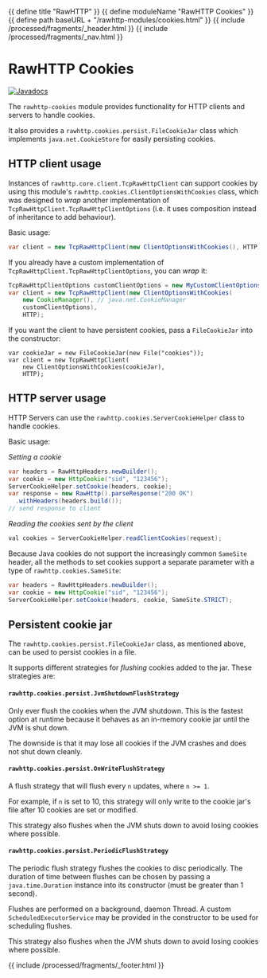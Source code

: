 {{ define title "RawHTTP" }}
{{ define moduleName "RawHTTP Cookies" }}
{{ define path baseURL + "/rawhttp-modules/cookies.html" }}
{{ include /processed/fragments/_header.html }}
{{ include /processed/fragments/_nav.html }}

# RawHTTP Cookies

[![Javadocs](https://javadoc.io/badge2/com.athaydes.rawhttp/rawhttp-cookies/javadoc.svg)](https://javadoc.io/doc/com.athaydes.rawhttp/rawhttp-cookies)

The `rawhttp-cookies` module provides functionality for HTTP clients and servers to handle cookies.

It also provides a `rawhttp.cookies.persist.FileCookieJar` class which implements `java.net.CookieStore`
for easily persisting cookies.

## HTTP client usage

Instances of `rawhttp.core.client.TcpRawHttpClient` can support cookies by using this module's
`rawhttp.cookies.ClientOptionsWithCookies` class, which was designed to _wrap_ another implementation of
`TcpRawHttpClient.TcpRawHttpClientOptions` (i.e. it uses composition instead of inheritance to add behaviour).

Basic usage:

```java
var client = new TcpRawHttpClient(new ClientOptionsWithCookies(), HTTP);
```

If you already have a custom implementation of `TcpRawHttpClient.TcpRawHttpClientOptions`, you can _wrap_ it:

```java
TcpRawHttpClientOptions customClientOptions = new MyCustomClientOptions();
var client = new TcpRawHttpClient(new ClientOptionsWithCookies(
    new CookieManager(), // java.net.CookieManager
    customClientOptions),
    HTTP);
```

If you want the client to have persistent cookies, pass a `FileCookieJar` into the constructor:

```
var cookieJar = new FileCookieJar(new File("cookies"));
var client = new TcpRawHttpClient(
    new ClientOptionsWithCookies(cookieJar),
    HTTP);
```

## HTTP server usage

HTTP Servers can use the `rawhttp.cookies.ServerCookieHelper` class to handle cookies.

Basic usage:

_Setting a cookie_

```java
var headers = RawHttpHeaders.newBuilder();
var cookie = new HttpCookie("sid", "123456");
ServerCookieHelper.setCookie(headers, cookie);
var response = new RawHttp().parseResponse("200 OK")
  .withHeaders(headers.build());
// send response to client
```

_Reading the cookies sent by the client_

```java
val cookies = ServerCookieHelper.readClientCookies(request);
```

Because Java cookies do not support the increasingly common `SameSite` header, all the methods to set cookies
support a separate parameter with a type of `rawhttp.cookies.SameSite`:

```java
var headers = RawHttpHeaders.newBuilder();
var cookie = new HttpCookie("sid", "123456");
ServerCookieHelper.setCookie(headers, cookie, SameSite.STRICT);
```

## Persistent cookie jar

The `rawhttp.cookies.persist.FileCookieJar` class, as mentioned above, can be used to persist cookies in a file.

It supports different strategies for _flushing_ cookies added to the jar. These strategies are:

#### `rawhttp.cookies.persist.JvmShutdownFlushStrategy`

Only ever flush the cookies when the JVM shutdown. This is the fastest option at runtime because it behaves as an
in-memory cookie jar until the JVM is shut down.

The downside is that it may lose all cookies if the JVM crashes and does not shut down cleanly.

#### `rawhttp.cookies.persist.OnWriteFlushStrategy`

A flush strategy that will flush every `n` updates, where `n >= 1`.

For example, if `n` is set to 10, this strategy will only write to the cookie jar's file after 10 cookies are set 
or modified.

This strategy also flushes when the JVM shuts down to avoid losing cookies where possible.

#### `rawhttp.cookies.persist.PeriodicFlushStrategy`

The periodic flush strategy flushes the cookies to disc periodically. The duration of time between flushes
can be chosen by passing a `java.time.Duration` instance into its constructor (must be greater than 1 second).

Flushes are performed on a background, daemon Thread. A custom `ScheduledExecutorService` may be provided in the 
constructor to be used for scheduling flushes.

This strategy also flushes when the JVM shuts down to avoid losing cookies where possible.

{{ include /processed/fragments/_footer.html }}
